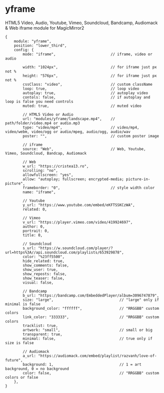 # yframe

HTML5 Video, Audio, Youtube, Vimeo, Soundcloud, Bandcamp, Audiomack & Web iframe module for MagicMirror2

	{
		module: "yframe",
		position: "lower_third",
		config: {
			mode: "iframe",							// iframe, video or audio

			width: "1024px",						// for iframe just px not %
			height: "576px",						// for iframe just px not %
			cssClass: "video",						// custom className
			loop: true,								// loop video
			autoplay: true,							// autoplay video
			contols: false,							// if autoplay and loop is false you need controls
			muted: true,							// muted video

			// HTML5 Video or Audio
			url: "modules/yframe/landscape.mp4",	// path/folder/video.mp4 or audio.mp3
			type: "video/mp4",						// video/mp4, video/webm, video/ogg or audio/mpeg, audio/ogg, audio/wav
			poster: "",								// custom poster image

			// iframe
			source: "Web",							// Web, Youtube, Vimeo, Soundcloud, Bandcap, Audiomack

			// Web
			w_url: "https://cristea13.ro",
			scrolling: "no",
			allowfullscreen: "yes",
			allow: "autoplay; fullscreen; encrypted-media; picture-in-picture",
			frameborder: "0",						// style width color
			name: "iframe",

			// Youtube
			y_url: "https://www.youtube.com/embed/eKFTSSKCzWA",
			related: 0,

			// Vimeo
			v_url: "https://player.vimeo.com/video/419924697",
			author: 0,
			portrait: 0,
			title: 0,

			// Soundcloud
			s_url: "https://w.soundcloud.com/player/?url=https%3A//api.soundcloud.com/playlists/653929878",
			color: "%23ff5500",
			hide_related: true,
			show_comments: false,
			show_user: true,
			show_reposts: false,
			show_teaser: false,
			visual: false,

			// Bandcamp
			b_url: "https://bandcamp.com/EmbeddedPlayer/album=3096747879",
			size: "large",								// "large" only if minimal is false
			background_color: "ffffff",					// "RRGGBB" custom colors
			link_color: "333333",						// "RRGGBB" custom colors
			tracklist: true,
			artwork: "small",							// small or big
			transparent: true,
			minimal: false,								// true only if size is false

			// Audiomack
			a_url: "https://audiomack.com/embed/playlist/razvanh/love-of-future",
			background: 1,								// 1 = art background, 0 = no background
			color: false,								// "RRGGBB" custom colors or false
		},
	}